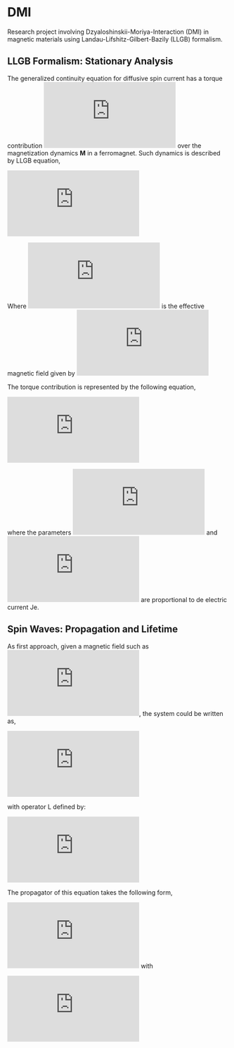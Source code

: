 # DMI
Research project involving Dzyaloshinskii-Moriya-Interaction (DMI) in magnetic materials using Landau-Lifshitz-Gilbert-Bazily (LLGB) formalism.

## LLGB Formalism: Stationary Analysis
The generalized continuity equation for diffusive spin current has a torque contribution ![eqq](https://latex.codecogs.com/gif.latex?%5Ctextbf%7BT%7D%20%5Csim%20%5Cvec%7B%5Cmu%7D%20%5Ctimes%20%5Ctextbf%7BM%7D) over the magnetization dynamics **M** in a ferromagnet. Such dynamics is described by LLGB equation,


![my eq](https://latex.codecogs.com/gif.latex?%5Cfrac%7B%5Cpartial%20%5Ctextbf%7BM%7D%7D%7B%5Cpartial%20t%7D%20%3D%20-%20%5Cgamma%20%5Ctextbf%7BM%7D%20%5Ctimes%20%5Ctextbf%7BH%7D_%7Beff%7D%20&plus;%20%5Cfrac%7B%5Calpha%7D%7BM_0%7D%20%5Ctextbf%7BM%7D%20%5Ctimes%20%5Cfrac%7B%5Cpartial%20%5Ctextbf%7BM%7D%7D%7B%5Cpartial%20t%7D%20&plus;%20%5Ctextbf%7BT%7D)


Where ![eq](https://latex.codecogs.com/gif.latex?%5Ctextbf%7BH%7D_%7Beff%7D) is the effective magnetic field given by ![eq2](https://latex.codecogs.com/gif.latex?%5Ctextbf%7BH%7D_%7Beff%7D%20%5Capprox%20%5Ctextbf%7BH%7D_%7B0%7D%20&plus;%202%20J%20%5Cgamma%5E%7B-2%7D%28%5Ckappa%20&plus;%20a_%7Bm%7D%5E%7B2%7D%20%5Cnabla%5E%7B2%7D%29%5Ctextbf%7BM%7D)

The torque contribution is represented by the following equation,


![my equation](https://latex.codecogs.com/gif.latex?%5Cinline%20%5Ctextbf%7BT%7D%20%3D%20%5Cfrac%7Bb_%7Bje%7D%7D%7BM_0%5E2%7D%5Ctextbf%7BM%7D%5Cleft%28%5Ctextbf%7BM%7D%20%5Ctimes%20%5Cfrac%7B%5Cpartial%20%5Ctextbf%7BM%7D%7D%7B%5Cpartial%20z%7D%20%5Cright%29%20-%20%5Cfrac%7Bc_%7Bje%7D%7D%7BM_0%7D%5Ctextbf%7BM%7D%20%5Ctimes%20%5Cfrac%7B%5Cpartial%20%5Ctextbf%7BM%7D%7D%7B%5Cpartial%20z%7D)

where the parameters ![eq3](https://latex.codecogs.com/gif.latex?b_%7Bje%7D%20%3D%20%5Cmu_%7BB%7DJ_%7Be%7D%20/%20eM_0%20D_0) and ![eq4](https://latex.codecogs.com/gif.latex?c_%7Bje%7D%20%3D%20%28%5Ctau_%7Bex%7D%20/%20%5Ctau_%7Bsf%7D%29b_%7Bje%7D) are proportional to de electric current Je.

## Spin Waves: Propagation and Lifetime

As first approach, given a magnetic field such as ![eq5](https://latex.codecogs.com/gif.latex?%5Ctextbf%7Bh%7D%28%5Ctextbf%7Bx%7D%2Ct%29%20%3D%20%28h_%7B0x%7D%5Cexp%5Bi%28q_%7Bx%7Dx&plus;q_%7Bz%7Dz-%5Comega%20t%29%5D%2C0%2CH_%7B0z%7D%29), the system could be written as,


![eq6](https://latex.codecogs.com/gif.latex?L%5E%7B%5Cpm%7D%20m%5E%7B%5Cpm%7D%20%3D%20i%20%5Comega_%7BM%7D%20h%5E%7B%5Cpm%7D) 

with operator L defined by:

 ![eq7](https://latex.codecogs.com/gif.latex?L%5E%7B%5Cpm%7D%20%3D%20%5Cmp%20%281%5Cmp%20%5Calpha%29%5Cfrac%7B%5Cpartial%7D%7B%5Cpartial%20t%7D%20-%20i%20D%28J%29%5Cnabla%20%5E%7B2%7D%20-%20i%28c_%7Bje%7D%20%5Cpm%20i%20b_%7Bje%7D%29%5Cfrac%7B%5Cpartial%7D%7B%5Cpartial%20z%7D%20&plus;%20i%20%5Comega_H)


The propagator of this equation takes the following form,


![eq8](https://latex.codecogs.com/gif.latex?K_%7B%5Cinfty%7D%5E%7B3D%20%5Cpm%7D%20%28%5Cvec%7Br%7D%2C%5Cvec%7Br%7D%5E%7B%5Cprime%7D%3Bt%29%20%3D%20%5Cfrac%7B1%7D%7B8%20%28%5Cpi%20a_%7B%5Cpm%7D%5E%7B2%7D%20t%29%5E%7B3/2%7D%7D%20%5Cexp%5B-%20%5Cfrac%7BG%5E%7B3D%20%5Cpm%7D%28%5Cvec%7Br%7D%2C%5Cvec%7Br%7D%5E%7B%5Cprime%7D%3Bt%29%7D%7B4%20a_%7B%5Cpm%7D%5E2%20t%7D%5D)
with

![eq9](https://latex.codecogs.com/gif.latex?G%5E%7B3D%20%5Cpm%7D%28%5Cvec%7Br%7D%2C%5Cvec%7Br%7D%5E%7B%5Cprime%7D%3Bt%29%20%3D%20%7C%5Cvec%7Br%7D%20-%20%5Cvec%7Br%7D%5E%7B%5Cprime%7D%7C%5E2%20&plus;%202b_%7B%5Cpm%7D%28z-z%5E%5Cprime%29t%20&plus;%20b_%7B%5Cpm%7D%5E2%20t%5E2%20-%204a_%7B%5Cpm%7D%5E2%20t%5E2%20%5Comega_%7BH%7D%5E%7B%5Cpm%7D)
